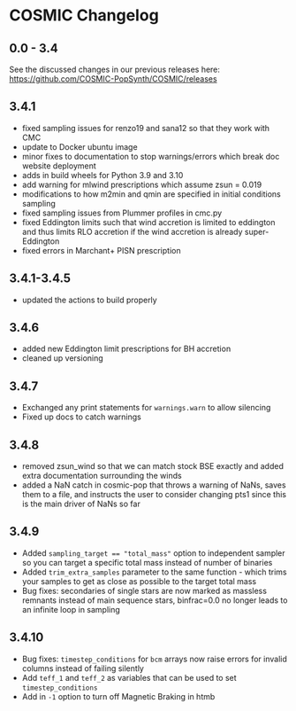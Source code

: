 # COSMIC Changelog

## 0.0 - 3.4
See the discussed changes in our previous releases here: https://github.com/COSMIC-PopSynth/COSMIC/releases

## 3.4.1
 - fixed sampling issues for renzo19 and sana12 so that they work with CMC
 - update to Docker ubuntu image
 - minor fixes to documentation to stop warnings/errors which break doc website deployment
 - adds in build wheels for Python 3.9 and 3.10
 - add warning for mlwind prescriptions which assume zsun = 0.019
 - modifications to how m2min and qmin are specified in initial conditions sampling
 - fixed sampling issues from Plummer profiles in cmc.py
 - fixed Eddington limits such that wind accretion is limited to eddington and thus limits RLO accretion if the wind accretion is already super-Eddington
 - fixed errors in Marchant+ PISN prescription

## 3.4.1-3.4.5
 - updated the actions to build properly

## 3.4.6
 - added new Eddington limit prescriptions for BH accretion
 - cleaned up versioning

## 3.4.7
 - Exchanged any print statements for `warnings.warn` to allow silencing
 - Fixed up docs to catch warnings

## 3.4.8
 - removed zsun_wind so that we can match stock BSE exactly and added extra documentation surrounding the winds
 - added a NaN catch in cosmic-pop that throws a warning of NaNs, saves them to a file, and instructs the user to consider changing pts1 since this is the main driver of NaNs so far

## 3.4.9
 - Added `sampling_target == "total_mass"` option to independent sampler so you can target a specific total mass instead of number of binaries
 - Added `trim_extra_samples` parameter to the same function - which trims your samples to get as close as possible to the target total mass
 - Bug fixes: secondaries of single stars are now marked as massless remnants instead of main sequence stars, binfrac=0.0 no longer leads to an infinite loop in sampling

## 3.4.10
 - Bug fixes: `timestep_conditions` for `bcm` arrays now raise errors for invalid columns instead of failing silently
 - Add `teff_1` and `teff_2` as variables that can be used to set `timestep_conditions`
 - Add in `-1` option to turn off Magnetic Braking in htmb 
